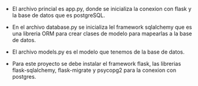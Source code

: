 - El archivo princial es app.py, donde se inicializa la conexion con flask y la base de datos que es postgreSQL.
- En el archivo database.py se inicializa lel framework sqlalchemy que es una libreria ORM para crear clases de modelo para mapearlas a la base de datos.

- El archivo models.py es el modelo que tenemos de la base de datos.

- Para este proyecto se debe instalar el framework flask, las librerias flask-sqlalchemy, flask-migrate y psycopg2 para la conexion con postgres.
